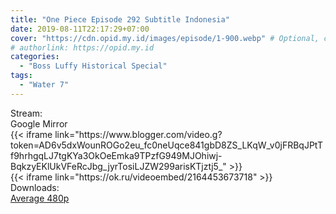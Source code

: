 ```yaml
---
title: "One Piece Episode 292 Subtitle Indonesia"
date: 2019-08-11T22:17:29+07:00
cover: "https://cdn.opid.my.id/images/episode/1-900.webp" # Optional, cover
# authorlink: https://opid.my.id
categories:
  - "Boss Luffy Historical Special"
tags:
  - "Water 7"
---
```

<div class="ui menu violet borderless inverted">
  <div class="header item active">
        Stream:
    </div>
  <a class="active item" data-tab="google">
    <i class="google drive icon"></i> Google
  </a>
  <a class="item nounderline" data-tab="mirror">
    <i class="odnoklassniki icon"></i> Mirror
  </a>
</div>
<div class="ui bottom attached tab segment active" style="border:0 !important;" data-tab="google">
 {{< iframe link="https://www.blogger.com/video.g?token=AD6v5dxWounROGo2eu_fc0neUqce841gbD8ZS_LKqW_v0jFRBqJPtTf9hrhgqLJ7tgKYa3OkOeEmka9TPzfG949MJOhiwj-BqkzyEKlUkVFeRcJbg_jyrTosiLJZW299arisKTjztj5_" >}}
</div>
<div class="ui bottom attached tab segment" style="border:0 !important;" data-tab="mirror">
{{< iframe link="https://ok.ru/videoembed/2164453673718" >}}
</div>
<div class="ui menu violet borderless inverted">
  <div class="header item active">
        Downloads:
    </div>
  <a class="item nounderline" href="https://ouo.io/UccYU5" target="_blank" rel="dofollow"><i class="google drive icon"></i>
    Average 480p</a>
</div>